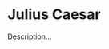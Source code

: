 <!-- ======================================================================
--- Search engine
title:          Julius Caesar
keywords:       Julius, Caesar, tragedy
description:    Julius Caesar by William Shakespeare.
--- Menu system
order:          40
text:           Julius Caesar
hidden:         false
umbel:          false
--- Page properties
id:             
document:       
layout:         layout-2-left
$-left:         play-list
searchable:     true
======================================================================= -->

# Julius Caesar

Description...
